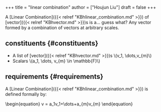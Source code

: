 +++
title = "linear combination"
author = ["Houjun Liu"]
draft = false
+++

A [Linear Combination]({{< relref "KBhlinear_combination.md" >}}) of [vector]({{< relref "KBhvector.md" >}})s is a... guess what? Any vector formed by a combination of vectors at arbitrary scales.


## constituents {#constituents}

-   A list of [vector]({{< relref "KBhvector.md" >}})s \\(v\_1, \dots,v\_{m}\\)
-   Scalars \\(a\_1, \dots, v\_{m} \in \mathbb{F}\\)


## requirements {#requirements}

A [Linear Combination]({{< relref "KBhlinear_combination.md" >}}) is defined formally by:

\begin{equation}
v = a\_1v\_1+\dots+a\_{m}v\_{m}
\end{equation}